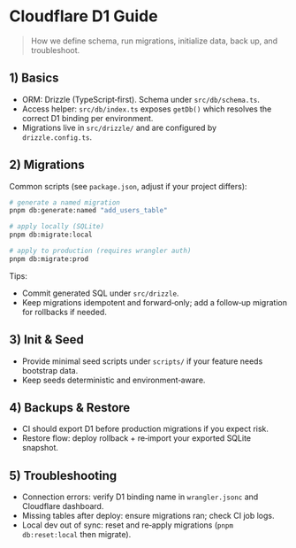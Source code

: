 # Cloudflare D1 Guide

> How we define schema, run migrations, initialize data, back up, and troubleshoot.

## 1) Basics
- ORM: Drizzle (TypeScript‑first). Schema under `src/db/schema.ts`.
- Access helper: `src/db/index.ts` exposes `getDb()` which resolves the correct D1 binding per environment.
- Migrations live in `src/drizzle/` and are configured by `drizzle.config.ts`.

## 2) Migrations
Common scripts (see `package.json`, adjust if your project differs):
```bash
# generate a named migration
pnpm db:generate:named "add_users_table"

# apply locally (SQLite)
pnpm db:migrate:local

# apply to production (requires wrangler auth)
pnpm db:migrate:prod
```

Tips:
- Commit generated SQL under `src/drizzle`.
- Keep migrations idempotent and forward‑only; add a follow‑up migration for rollbacks if needed.

## 3) Init & Seed
- Provide minimal seed scripts under `scripts/` if your feature needs bootstrap data.
- Keep seeds deterministic and environment‑aware.

## 4) Backups & Restore
- CI should export D1 before production migrations if you expect risk.
- Restore flow: deploy rollback + re‑import your exported SQLite snapshot.

## 5) Troubleshooting
- Connection errors: verify D1 binding name in `wrangler.jsonc` and Cloudflare dashboard.
- Missing tables after deploy: ensure migrations ran; check CI job logs.
- Local dev out of sync: reset and re‑apply migrations (`pnpm db:reset:local` then migrate).

